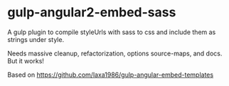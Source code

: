 # gulp-angular2-embed-sass
A gulp plugin to compile styleUrls with sass to css and include them as strings under style.

Needs massive cleanup, refactorization, options source-maps, and docs. But it works!

Based on https://github.com/laxa1986/gulp-angular-embed-templates
